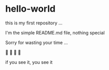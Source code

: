 # hello-world
this is my first repository ... 

I'm the simple README.md file, nothing special

Sorry for wasting your time ...

:metal: :metal: :metal: :metal:

if you see it, you see it